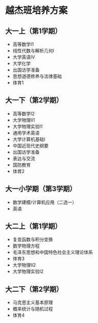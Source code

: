 # 越杰班培养方案

## 大一上（第1学期）
- 高等数学Ⅰ1
- 线性代数与解析几何Ⅰ
- 大学英语IV
- 大学化学
- 出国访学准备
- 思想道德修养与法律基础
- 体育1

## 大一下（第2学期）
- 高等数学Ⅰ2
- 大学物理II1
- 大学物理实验I1
- 通用学术英语
- 大学计算机基础Ⅰ
- 中国近现代史纲要
- 出国访学准备
- 表达与交流
- 国防教育
- 体育2


## 大一小学期（第3学期）
- 数学建模/计算机应用（二选一）
- 英语

## 大二上（第1学期）
- 复变函数与积分变换
- 数学物理方程
- 毛泽东思想和中国特色社会主义理论体系
- 体育3
- 大学物理II2
- 大学物理实验I2

## 大二下（第2学期）
- 马克思主义基本原理 
- 概率统计与随机过程
- 体育4
